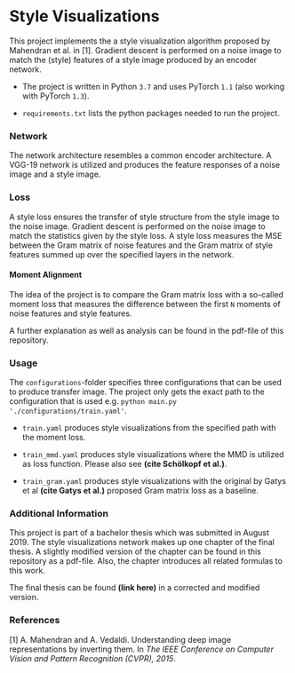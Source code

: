 # Style Visualizations

This project implements the a style visualization algorithm proposed by Mahendran
et al. in [1]. Gradient descent is performed on a noise image to
match the (style) features of a style image produced by an encoder network. 

- The project is written in Python ```3.7``` and uses PyTorch ```1.1``` 
(also working with PyTorch ```1.3```).

- ````requirements.txt```` lists the python packages needed to run the 
project. 

### Network

The network architecture resembles a common encoder architecture. A VGG-19
network is utilized and produces the feature responses of a noise image and 
a style image. 

### Loss
 
A style loss ensures the transfer of style structure from the style image to the 
noise image. Gradient descent is performed on the noise image to match the statistics
given by the style loss. A style loss measures the MSE between the Gram matrix of noise
features and the Gram matrix of style features summed up over the specified layers 
in the network.

#### Moment Alignment
The idea of the project is to compare the Gram matrix loss with a so-called moment 
loss that measures the difference between the first ````N```` moments of noise
features and style features.  

A further explanation as well as analysis can be found in the pdf-file of this 
repository.

### Usage

The ``configurations``-folder specifies three configurations that can be used to 
produce transfer image. The project only gets the exact path to the 
configuration that is used e.g. ```python main.py './configurations/train.yaml'```.

- ``train.yaml`` produces style visualizations from the specified path with the 
moment loss.

- ```train_mmd.yaml``` produces style visualizations where the MMD 
is utilized as loss function. Please also see **(cite Schölkopf et al.)**.

- ```train_gram.yaml``` produces style visualizations with the original by Gatys 
et al **(cite Gatys et al.)** proposed Gram matrix loss as a baseline. 

### Additional Information

This project is part of a bachelor thesis which was submitted in August 2019. The 
style visualizations network makes up one chapter of the final thesis. A slightly modified 
version of the chapter can be found in this repository as a pdf-file. Also, the chapter 
introduces all related formulas to this work. 

The final thesis can be found **(link here)** in a corrected and modified version.

### References

[1] A. Mahendran and A. Vedaldi. Understanding deep image representations 
by inverting them. In *The IEEE Conference on Computer Vision and 
Pattern Recognition (CVPR), 2015*.